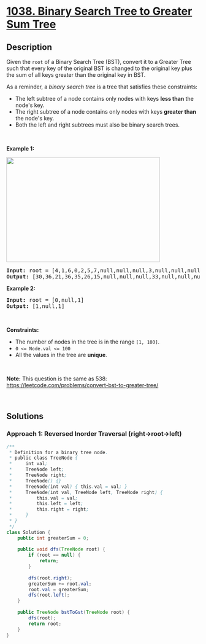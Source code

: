 # [1038. Binary Search Tree to Greater Sum Tree](https://leetcode.com/problems/binary-search-tree-to-greater-sum-tree)

## Description

<p>Given the <code>root</code> of a Binary Search Tree (BST), convert it to a Greater Tree such that every key of the original BST is changed to the original key plus the sum of all keys greater than the original key in BST.</p>

<p>As a reminder, a <em>binary search tree</em> is a tree that satisfies these constraints:</p>

<ul>
    <li>The left subtree of a node contains only nodes with keys <strong>less than</strong> the node&#39;s key.</li>
    <li>The right subtree of a node contains only nodes with keys <strong>greater than</strong> the node&#39;s key.</li>
    <li>Both the left and right subtrees must also be binary search trees.</li>
</ul>
<p>&nbsp;</p>

<p><strong class="example">Example 1:</strong></p>
<img alt="" src="https://fastly.jsdelivr.net/gh/doocs/leetcode@main/solution/1000-1099/1038.Binary%20Search%20Tree%20to%20Greater%20Sum%20Tree/images/tree.png" style="width: 400px; height: 273px;" />
<pre>
<strong>Input:</strong> root = [4,1,6,0,2,5,7,null,null,null,3,null,null,null,8]
<strong>Output:</strong> [30,36,21,36,35,26,15,null,null,null,33,null,null,null,8]
</pre>

<p><strong class="example">Example 2:</strong></p>
<pre>
<strong>Input:</strong> root = [0,null,1]
<strong>Output:</strong> [1,null,1]
</pre>
<p>&nbsp;</p>

<p><strong>Constraints:</strong></p>
<ul>
    <li>The number of nodes in the tree is in the range <code>[1, 100]</code>.</li>
    <li><code>0 &lt;= Node.val &lt;= 100</code></li>
    <li>All the values in the tree are <strong>unique</strong>.</li>
</ul>
<p>&nbsp;</p>

<p><strong>Note:</strong> This question is the same as 538: <a href="https://leetcode.com/problems/convert-bst-to-greater-tree/" target="_blank">https://leetcode.com/problems/convert-bst-to-greater-tree/</a></p>
<p>&nbsp;</p>

## Solutions

### **Approach 1: Reversed Inorder Traversal (right->root->left)**

```java
/**
 * Definition for a binary tree node.
 * public class TreeNode {
 *     int val;
 *     TreeNode left;
 *     TreeNode right;
 *     TreeNode() {}
 *     TreeNode(int val) { this.val = val; }
 *     TreeNode(int val, TreeNode left, TreeNode right) {
 *         this.val = val;
 *         this.left = left;
 *         this.right = right;
 *     }
 * }
 */
class Solution {
    public int greaterSum = 0;
    
    public void dfs(TreeNode root) {
        if (root == null) {
            return;
        }
        
        dfs(root.right);
        greaterSum += root.val;
        root.val = greaterSum;
        dfs(root.left);
    }
    
    public TreeNode bstToGst(TreeNode root) {
        dfs(root);
        return root;
    }
}
```